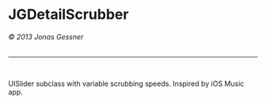 <h1>JGDetailScrubber</h1><h6>© 2013 Jonas Gessner</h6>

----------------
<br>

UISlider subclass with variable scrubbing speeds. Inspired by iOS Music app.
